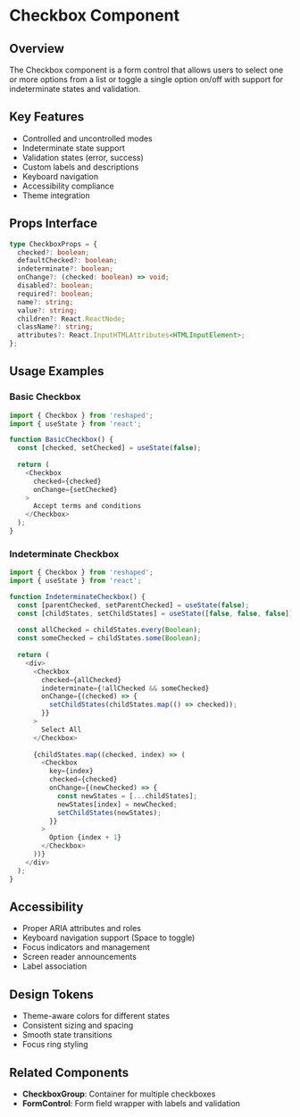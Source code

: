 # Checkbox Component

## Overview
The Checkbox component is a form control that allows users to select one or more options from a list or toggle a single option on/off with support for indeterminate states and validation.

## Key Features
- Controlled and uncontrolled modes
- Indeterminate state support
- Validation states (error, success)
- Custom labels and descriptions
- Keyboard navigation
- Accessibility compliance
- Theme integration

## Props Interface
```typescript
type CheckboxProps = {
  checked?: boolean;
  defaultChecked?: boolean;
  indeterminate?: boolean;
  onChange?: (checked: boolean) => void;
  disabled?: boolean;
  required?: boolean;
  name?: string;
  value?: string;
  children?: React.ReactNode;
  className?: string;
  attributes?: React.InputHTMLAttributes<HTMLInputElement>;
};
```

## Usage Examples

### Basic Checkbox
```typescript
import { Checkbox } from 'reshaped';
import { useState } from 'react';

function BasicCheckbox() {
  const [checked, setChecked] = useState(false);
  
  return (
    <Checkbox 
      checked={checked}
      onChange={setChecked}
    >
      Accept terms and conditions
    </Checkbox>
  );
}
```

### Indeterminate Checkbox
```typescript
import { Checkbox } from 'reshaped';
import { useState } from 'react';

function IndeterminateCheckbox() {
  const [parentChecked, setParentChecked] = useState(false);
  const [childStates, setChildStates] = useState([false, false, false]);
  
  const allChecked = childStates.every(Boolean);
  const someChecked = childStates.some(Boolean);
  
  return (
    <div>
      <Checkbox
        checked={allChecked}
        indeterminate={!allChecked && someChecked}
        onChange={(checked) => {
          setChildStates(childStates.map(() => checked));
        }}
      >
        Select All
      </Checkbox>
      
      {childStates.map((checked, index) => (
        <Checkbox
          key={index}
          checked={checked}
          onChange={(newChecked) => {
            const newStates = [...childStates];
            newStates[index] = newChecked;
            setChildStates(newStates);
          }}
        >
          Option {index + 1}
        </Checkbox>
      ))}
    </div>
  );
}
```

## Accessibility
- Proper ARIA attributes and roles
- Keyboard navigation support (Space to toggle)
- Focus indicators and management
- Screen reader announcements
- Label association

## Design Tokens
- Theme-aware colors for different states
- Consistent sizing and spacing
- Smooth state transitions
- Focus ring styling

## Related Components
- **CheckboxGroup**: Container for multiple checkboxes
- **FormControl**: Form field wrapper with labels and validation